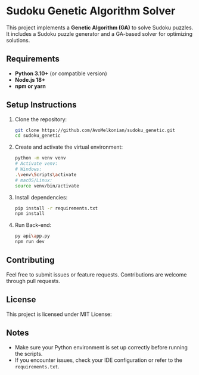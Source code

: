 # Sudoku Genetic Algorithm Solver

This project implements a **Genetic Algorithm (GA)** to solve Sudoku puzzles. It includes a Sudoku puzzle generator and a GA-based solver for optimizing solutions.

## Requirements

- **Python 3.10+** (or compatible version)
- **Node.js 18+**
- **npm or yarn**

## Setup Instructions

1. Clone the repository:

   ```bash
   git clone https://github.com/AvoMelkonian/sudoku_genetic.git
   cd sudoku_genetic
   ```

2. Create and activate the virtual environment:

   ```bash
   python -m venv venv
   # Activate venv:
   # Windows:
   .\venv\Scripts\activate
   # macOS/Linux:
   source venv/bin/activate
   ```

3. Install dependencies:

   ```bash
   pip install -r requirements.txt
   npm install
   ```

4. Run Back-end:

   ```bash
   py api\app.py
   npm run dev
   ```

## Contributing

Feel free to submit issues or feature requests. Contributions are welcome through pull requests.

## License

This project is licensed under MIT License:

## Notes

- Make sure your Python environment is set up correctly before running the scripts.
- If you encounter issues, check your IDE configuration or refer to the `requirements.txt`.
